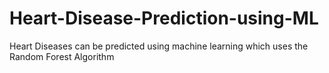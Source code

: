 # Heart-Disease-Prediction-using-ML
Heart Diseases can be predicted using machine learning which uses the Random Forest Algorithm

